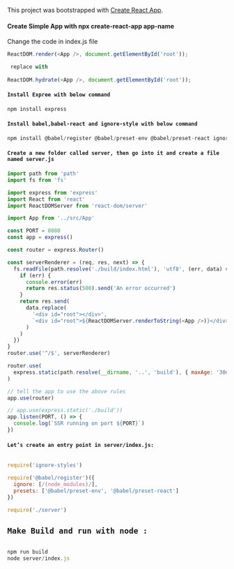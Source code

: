 This project was bootstrapped with [Create React App](https://github.com/facebook/create-react-app).

#### Create Simple App with npx create-react-app app-name

Change the code in index.js file 


```javascript
ReactDOM.render(<App />, document.getElementById('root'));

 replace with 
 
ReactDOM.hydrate(<App />, document.getElementById('root'));


```


#### `Install Expree with below command `


```javascript
npm install express
```

#### `Install babel,babel-react and ignore-style with below command `


```javascript
npm install @babel/register @babel/preset-env @babel/preset-react ignore-styles

```


#### `Create a new folder called server, then go into it and create a file named server.js `


```javascript
import path from 'path'
import fs from 'fs'

import express from 'express'
import React from 'react'
import ReactDOMServer from 'react-dom/server'

import App from '../src/App'

const PORT = 8080
const app = express()

const router = express.Router()

const serverRenderer = (req, res, next) => {
  fs.readFile(path.resolve('./build/index.html'), 'utf8', (err, data) => {
    if (err) {
      console.error(err)
      return res.status(500).send('An error occurred')
    }
    return res.send(
      data.replace(
        '<div id="root"></div>',
        `<div id="root">${ReactDOMServer.renderToString(<App />)}</div>`
      )
    )
  })
}
router.use('^/$', serverRenderer)

router.use(
  express.static(path.resolve(__dirname, '..', 'build'), { maxAge: '30d' })
)

// tell the app to use the above rules
app.use(router)

// app.use(express.static('./build'))
app.listen(PORT, () => {
  console.log(`SSR running on port ${PORT}`)
})

```

#### `Let’s create an entry point in server/index.js:`

```javascript

require('ignore-styles')

require('@babel/register')({
  ignore: [/(node_modules)/],
  presets: ['@babel/preset-env', '@babel/preset-react']
})

require('./server')

```

## `Make Build and run with node :`


```javascript 

npm run build
node server/index.js


```